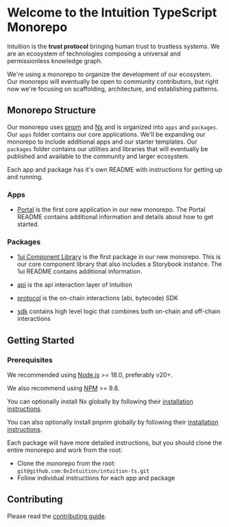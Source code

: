 # Welcome to the Intuition TypeScript Monorepo

Intuition is the **trust protocol** bringing human trust to trustless systems. We are an ecosystem of technologies composing a universal and permissionless knowledge graph.

We're using a monorepo to organize the development of our ecosystem. Our monorepo will eventually be open to community contributors, but right now we're focusing on scaffolding, architecture, and establishing patterns.

## Monorepo Structure

Our monorepo uses [pnpm](https://pnpm.io/) and [Nx](https://nx.dev/) and is organized into `apps` and `packages`. Our `apps` folder contains our core applications. We'll be expanding our monorepo to include additional apps and our starter templates. Our `packages` folder contains our utilities and libraries that will eventually be published and available to the community and larger ecosystem.

Each app and package has it's own README with instructions for getting up and running.

### Apps

- [Portal](./apps/portal/) is the first core application in our new monorepo. The Portal README contains additional information and details about how to get started.

### Packages

- [1ui Component Library](./packages/1ui/) is the first package in our new monorepo. This is our core component library that also includes a Storybook instance. The 1ui README contains additional information.

- [api](./packages/api/) is the api interaction layer of Intuition

- [protocol](./packages/protocol/) is the on-chain interactions (abi, bytecode) SDK

- [sdk](./packages/sdk/) contains high level logic that combines both on-chain and off-chain interactions

## Getting Started

### Prerequisites

We recommended using [Node.js](https://nodejs.org/) >= 18.0, preferably v20+.

We also recommend using [NPM](https://www.npmjs.com/) >= 9.8.

You can optionally install Nx globally by following their [installation instructions](https://nx.dev/getting-started/installation).

You can also optionally install pnpnm globally by following their [installation instructions](https://pnpm.io/installation).

Each package will have more detailed instructions, but you should clone the entire monorepo and work from the root:

- Clone the monorepo from the root: `git@github.com:0xIntuition/intuition-ts.git`
- Follow individual instructions for each app and package

## Contributing

Please read the [contributing guide](./CONTRIBUTING.md).
